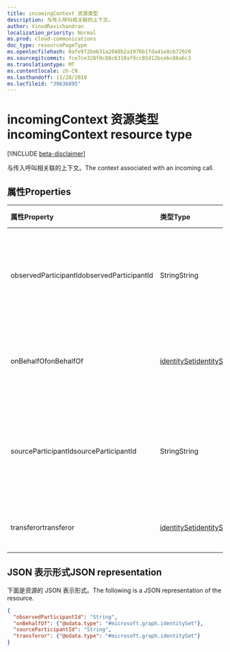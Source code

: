 ```yaml
---
title: incomingContext 资源类型
description: 与传入呼叫相关联的上下文。
author: VinodRavichandran
localization_priority: Normal
ms.prod: cloud-communications
doc_type: resourcePageType
ms.openlocfilehash: 0afe972be631a2048b2a1970b1fda41e8cb72920
ms.sourcegitcommit: fce7ce328f0c88c6310af9cc85d12bcebc88a6c3
ms.translationtype: MT
ms.contentlocale: zh-CN
ms.lasthandoff: 11/28/2019
ms.locfileid: "39636895"
---
```

# <a name="incomingcontext-resource-type"></a><span data-ttu-id="ac4bc-103">incomingContext 资源类型</span><span class="sxs-lookup"><span data-stu-id="ac4bc-103">incomingContext resource type</span></span>

[!INCLUDE [beta-disclaimer](../../includes/beta-disclaimer.md)]

<span data-ttu-id="ac4bc-104">与传入呼叫相关联的上下文。</span><span class="sxs-lookup"><span data-stu-id="ac4bc-104">The context associated with an incoming call.</span></span>

## <a name="properties"></a><span data-ttu-id="ac4bc-105">属性</span><span class="sxs-lookup"><span data-stu-id="ac4bc-105">Properties</span></span>

| <span data-ttu-id="ac4bc-106">属性</span><span class="sxs-lookup"><span data-stu-id="ac4bc-106">Property</span></span>              | <span data-ttu-id="ac4bc-107">类型</span><span class="sxs-lookup"><span data-stu-id="ac4bc-107">Type</span></span>                          | <span data-ttu-id="ac4bc-108">说明</span><span class="sxs-lookup"><span data-stu-id="ac4bc-108">Description</span></span>                                                             |
|:----------------------|:------------------------------|:------------------------------------------------------------------------|
| <span data-ttu-id="ac4bc-109">observedParticipantId</span><span class="sxs-lookup"><span data-stu-id="ac4bc-109">observedParticipantId</span></span> | <span data-ttu-id="ac4bc-110">String</span><span class="sxs-lookup"><span data-stu-id="ac4bc-110">String</span></span>                        | <span data-ttu-id="ac4bc-111">正在观察的参与者的 id。</span><span class="sxs-lookup"><span data-stu-id="ac4bc-111">The id of the participant that is under observation.</span></span> <span data-ttu-id="ac4bc-112">只读。</span><span class="sxs-lookup"><span data-stu-id="ac4bc-112">Read-only.</span></span>         |
| <span data-ttu-id="ac4bc-113">onBehalfOf</span><span class="sxs-lookup"><span data-stu-id="ac4bc-113">onBehalfOf</span></span>            | [<span data-ttu-id="ac4bc-114">identitySet</span><span class="sxs-lookup"><span data-stu-id="ac4bc-114">identitySet</span></span>](identityset.md) | <span data-ttu-id="ac4bc-115">代表调用所发生的标识。</span><span class="sxs-lookup"><span data-stu-id="ac4bc-115">The identity that the call is happening on behalf of.</span></span>                   |
| <span data-ttu-id="ac4bc-116">sourceParticipantId</span><span class="sxs-lookup"><span data-stu-id="ac4bc-116">sourceParticipantId</span></span>   | <span data-ttu-id="ac4bc-117">String</span><span class="sxs-lookup"><span data-stu-id="ac4bc-117">String</span></span>                        | <span data-ttu-id="ac4bc-118">触发传入呼叫的参与者的 id。</span><span class="sxs-lookup"><span data-stu-id="ac4bc-118">The id of the participant that triggered the incoming call.</span></span> <span data-ttu-id="ac4bc-119">只读。</span><span class="sxs-lookup"><span data-stu-id="ac4bc-119">Read-only.</span></span>  |
| <span data-ttu-id="ac4bc-120">transferor</span><span class="sxs-lookup"><span data-stu-id="ac4bc-120">transferor</span></span>            | [<span data-ttu-id="ac4bc-121">identitySet</span><span class="sxs-lookup"><span data-stu-id="ac4bc-121">identitySet</span></span>](identityset.md) | <span data-ttu-id="ac4bc-122">转接呼叫的标识。</span><span class="sxs-lookup"><span data-stu-id="ac4bc-122">The identity that transferred the call.</span></span>                                 |

## <a name="json-representation"></a><span data-ttu-id="ac4bc-123">JSON 表示形式</span><span class="sxs-lookup"><span data-stu-id="ac4bc-123">JSON representation</span></span>

<span data-ttu-id="ac4bc-124">下面是资源的 JSON 表示形式。</span><span class="sxs-lookup"><span data-stu-id="ac4bc-124">The following is a JSON representation of the resource.</span></span>

<!-- {
  "blockType": "resource",
  "optionalProperties": [
    "observedParticipantId",
    "onBehalfOf",
    "transferor"
  ],
  "@odata.type": "microsoft.graph.incomingContext"
}-->
```json
{
  "observedParticipantId": "String",
  "onBehalfOf": {"@odata.type": "#microsoft.graph.identitySet"},
  "sourceParticipantId": "String",
  "transferor": {"@odata.type": "#microsoft.graph.identitySet"}
}
```

<!-- uuid: 8fcb5dbc-d5aa-4681-8e31-b001d5168d79
2015-10-25 14:57:30 UTC -->
<!--
{
  "type": "#page.annotation",
  "description": "incomingContext resource",
  "keywords": "",
  "section": "documentation",
  "tocPath": "",
  "suppressions": []
}
-->
